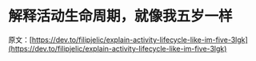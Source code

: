 # 解释活动生命周期，就像我五岁一样

原文：[https://dev.to/filipjelic/explain-activity-lifecycle-like-im-five-3lgk](https://dev.to/filipjelic/explain-activity-lifecycle-like-im-five-3lgk)